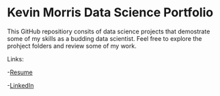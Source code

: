 # Kevin Morris Data Science Portfolio

This GitHub repositiory consits of data science projects that demostrate some of my skills as a budding data scientist. Feel free to explore the prohject folders and review some of my work. 

Links:

-[Resume](Documents/kevin_morris_resume.docx)

-[LinkedIn](https://www.linkedin.com/in/kevin-m-530572120/)
